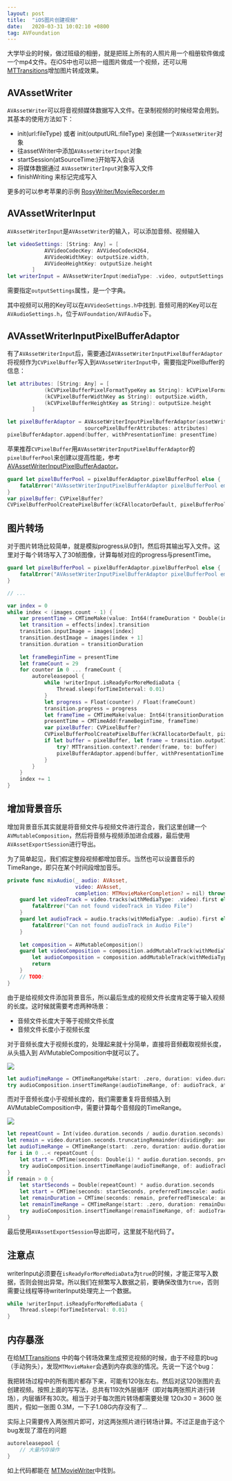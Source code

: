 ```yaml
---
layout: post
title:  "iOS图片创建视频"
date:   2020-03-31 10:02:10 +0800
tag: AVFoundation
---
```


大学毕业的时候，做过班级的相册，就是把班上所有的人照片用一个相册软件做成一个mp4文件。在iOS中也可以把一组图片做成一个视频，还可以用[MTTransitions](https://github.com/alexiscn/MTTransitions)增加图片转成效果。


## AVAssetWriter

`AVAssetWriter`可以将音视频媒体数据写入文件。在录制视频的时候经常会用到。其基本的使用方法如下：

* init(url:fileType) 或者 init(outputURL:fileType) 来创建一个`AVAssetWriter`对象
* 往assetWriter中添加`AVAssetWriterInput`对象
* startSession(atSourceTime:)开始写入会话
* 将媒体数据通过 `AVAssetWriterInput`对象写入文件
* finishWriting 来标记完成写入 

更多的可以参考苹果的示例 [RosyWriter/MovieRecorder.m](https://developer.apple.com/library/archive/samplecode/RosyWriter/Listings/Classes_Utilities_MovieRecorder_m.html#//apple_ref/doc/uid/DTS40011110-Classes_Utilities_MovieRecorder_m-DontLinkElementID_23)

## AVAssetWriterInput

`AVAssetWriterInput`是`AVAssetWriter`的输入，可以添加音频、视频输入

```swift
let videoSettings: [String: Any] = [
            AVVideoCodecKey: AVVideoCodecH264,
            AVVideoWidthKey: outputSize.width,
            AVVideoHeightKey: outputSize.height
        ]
let writerInput = AVAssetWriterInput(mediaType: .video, outputSettings: videoSettings)
```

需要指定`outputSettings`属性，是一个字典。

其中视频可以用的Key可以在`AVVideoSettings.h`中找到.
音频可用的Key可以在`AVAudioSettings.h`，位于`AVFoundation/AVFAudio`下。

## AVAssetWriterInputPixelBufferAdaptor

有了`AVAssetWriterInput`后，需要通过`AVAssetWriterInputPixelBufferAdaptor`将视频作为`CVPixelBuffer`写入到`AVAssetWriterInput`中，需要指定PixelBuffer的信息：

```swift
let attributes: [String: Any] = [
            (kCVPixelBufferPixelFormatTypeKey as String): kCVPixelFormatType_32BGRA,
            (kCVPixelBufferWidthKey as String): outputSize.width,
            (kCVPixelBufferHeightKey as String): outputSize.height
        ]

let pixelBufferAdaptor = AVAssetWriterInputPixelBufferAdaptor(assetWriterInput: writerInput
                         sourcePixelBufferAttributes: attributes)
pixelBufferAdaptor.append(buffer, withPresentationTime: presentTime)
```

苹果推荐`CVPixelBuffer`用`AVAssetWriterInputPixelBufferAdaptor`的`pixelBufferPool`来创建以提高性能，参考 [AVAssetWriterInputPixelBufferAdaptor](https://developer.apple.com/documentation/avfoundation/avassetwriterinputpixelbufferadaptor)。

```swift
guard let pixelBufferPool = pixelBufferAdaptor.pixelBufferPool else {
    fatalError("AVAssetWriterInputPixelBufferAdaptor pixelBufferPool empty")
}
var pixelBuffer: CVPixelBuffer?
CVPixelBufferPoolCreatePixelBuffer(kCFAllocatorDefault, pixelBufferPool, &pixelBuffer)
```


## 图片转场

对于图片转场比较简单，就是模拟progress从0到1，然后将其输出写入文件。这里对于每个转场写入了30帧图像，计算每帧对应的progress与presentTime。

```swift
guard let pixelBufferPool = pixelBufferAdaptor.pixelBufferPool else {
    fatalError("AVAssetWriterInputPixelBufferAdaptor pixelBufferPool empty")
}

// ...

var index = 0
while index < (images.count - 1) {
    var presentTime = CMTimeMake(value: Int64(frameDuration * Double(index) * 1000), timescale: 1000)
    let transition = effects[index].transition
    transition.inputImage = images[index]
    transition.destImage = images[index + 1]
    transition.duration = transitionDuration
    
    let frameBeginTime = presentTime
    let frameCount = 29
    for counter in 0 ... frameCount {
        autoreleasepool {
            while !writerInput.isReadyForMoreMediaData {
                Thread.sleep(forTimeInterval: 0.01)
            }
            let progress = Float(counter) / Float(frameCount)
            transition.progress = progress
            let frameTime = CMTimeMake(value: Int64(transitionDuration * Double(progress) * 1000), timescale: 1000)
            presentTime = CMTimeAdd(frameBeginTime, frameTime)
            var pixelBuffer: CVPixelBuffer?
            CVPixelBufferPoolCreatePixelBuffer(kCFAllocatorDefault, pixelBufferPool, &pixelBuffer)
            if let buffer = pixelBuffer, let frame = transition.outputImage {
                try? MTTransition.context?.render(frame, to: buffer)
                pixelBufferAdaptor.append(buffer, withPresentationTime: presentTime)
            }
        }
    }
    index += 1
}
```

## 增加背景音乐

增加背景音乐其实就是将音频文件与视频文件进行混合，我们这里创建一个`AVMutableComposition`，然后将音频与视频添加进合成器，最后使用`AVAssetExportSession`进行导出。

为了简单起见，我们假定整段视频都增加音乐。当然也可以设置音乐的TimeRange，即只在某个时间段增加音乐。

```swift
private func mixAudio(_ audio: AVAsset, 
                      video: AVAsset, 
                      completion: MTMovieMakerCompletion? = nil) throws {
    guard let videoTrack = video.tracks(withMediaType: .video).first else {
        fatalError("Can not found videoTrack in Video File")
    }
    guard let audioTrack = audio.tracks(withMediaType: .audio).first else {
        fatalError("Can not found audioTrack in Audio File")
    }
    
    let composition = AVMutableComposition()
    guard let videoComposition = composition.addMutableTrack(withMediaType: .video, preferredTrackID: CMPersistentTrackID(1)),
        let audioComposition = composition.addMutableTrack(withMediaType: .audio, preferredTrackID: CMPersistentTrackID(2)) else {
        return
    }
    // TODO:
}
```

由于是给视频文件添加背景音乐，所以最后生成的视频文件长度肯定等于输入视频的长度。这时候就需要考虑两种场景：

* 音频文件长度大于等于视频文件长度
* 音频文件长度小于视频长度

对于音频长度大于视频长度的，处理起来就十分简单，直接将音频截取视频长度，从头插入到 AVMutableComposition中就可以了。

![](/assets/images/2020/AVComposition02.jpg)

```swift
let audioTimeRange = CMTimeRangeMake(start: .zero, duration: video.duration)
try audioComposition.insertTimeRange(audioTimeRange, of: audioTrack, at: .zero)
```

而对于音频长度小于视频长度的，我们需要重复将音频插入到AVMutableComposition中，需要计算每个音频段的TimeRange。

![](/assets/images/2020/AVComposition01.jpg)

```swift
let repeatCount = Int(video.duration.seconds / audio.duration.seconds)
let remain = video.duration.seconds.truncatingRemainder(dividingBy: audio.duration.seconds)
let audioTimeRange = CMTimeRange(start: .zero, duration: audio.duration)
for i in 0 ..< repeatCount {
    let start = CMTime(seconds: Double(i) * audio.duration.seconds, preferredTimescale: audio.duration.timescale)
    try audioComposition.insertTimeRange(audioTimeRange, of: audioTrack, at: start)
}
if remain > 0 {
    let startSeconds = Double(repeatCount) * audio.duration.seconds
    let start = CMTime(seconds: startSeconds, preferredTimescale: audio.duration.timescale)
    let remainDuration = CMTime(seconds: remain, preferredTimescale: audio.duration.timescale)
    let remainTimeRange = CMTimeRange(start: .zero, duration: remainDuration)
    try audioComposition.insertTimeRange(remainTimeRange, of: audioTrack, at: start)
}
```

最后使用`AVAssetExportSession`导出即可，这里就不贴代码了。


## 注意点

writerInput必须要在`isReadyForMoreMediaData`为`true`的时候，才能正常写入数据，否则会抛出异常。所以我们在频繁写入数据之前，要确保改值为`true`，否则需要让线程等待writerInput处理完上一个数据。

```swift
while !writerInput.isReadyForMoreMediaData {
    Thread.sleep(forTimeInterval: 0.01)
}
```

## 内存暴涨

在给[MTTransitions](https://github.com/alexiscn/MTTransitions) 中的每个转场效果生成预览视频的时候，由于不经意的bug（手动狗头），发现`MTMovieMaker`会遇到内存疯涨的情况。先说一下这个bug：

我把转场过程中的所有图片都存下来，可能有120张左右。然后对这120张图片去创建视频。按照上面的写写法，总共有119次外层循环（即对每两张照片进行转场），内层循环有30次。相当于对于每次图片转场都需要处理 120x30 = 3600 张图片，假如一张图 0.3M，一下子1.08G内存没有了...

实际上只需要传入两张照片即可，对这两张照片进行转场计算。不过正是由于这个bug发现了潜在的问题

```swift
autoreleasepool {
    // 大量内存操作
}
```

如上代码都能在 [MTMovieWriter](https://github.com/alexiscn/MTTransitions/blob/master/Source/MTMovieMaker.swift)中找到。